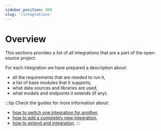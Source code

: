 ```yaml
---
sidebar_position: 000
slug: '/integrations'
---
```


# Overview

This sections provides a list of all integrations that are a part of the open-source project.

For each integration we have prepared a description about:
- all the requirements that are needed to run it,
- a list of base modules that it supports,
- what data sources and libraries are used,
- what models and endpoints it extends (if any).

:::tip
Check the guides for more information about:

- [how to switch one integration for another](../guides/integrations/switching-integrations.md),
- [how to add a completely new integration](../guides/integrations/adding-new-integrations.md),
- [how to extend and integration](../guides/integrations/extending-integrations.md).
  :::
